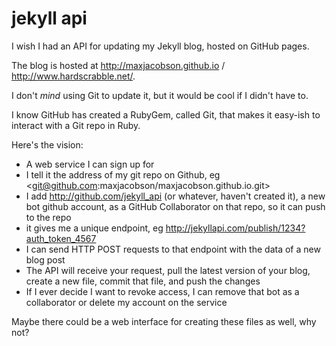 # jekyll api

I wish I had an API for updating my Jekyll blog, hosted on GitHub pages.

The blog is hosted at <http://maxjacobson.github.io> / <http://www.hardscrabble.net/>.

I don't *mind* using Git to update it, but it would be cool if I didn't have to.

I know GitHub has created a RubyGem, called Git, that makes it easy-ish to interact with a Git repo in Ruby.

Here's the vision:

* A web service I can sign up for
* I tell it the address of my git repo on Github, eg <git@github.com:maxjacobson/maxjacobson.github.io.git>
* I add <http://github.com/jekyll_api> (or whatever, haven't created it), a new bot github account, as a GitHub Collaborator on that repo, so it can push to the repo
* it gives me a unique endpoint, eg <http://jekyllapi.com/publish/1234?auth_token_4567>
* I can send HTTP POST requests to that endpoint with the data of a new blog post
* The API will receive your request, pull the latest version of your blog, create a new file, commit that file, and push the changes
* If I ever decide I want to revoke access, I can remove that bot as a collaborator or delete my account on the service

Maybe there could be a web interface for creating these files as well, why not?

